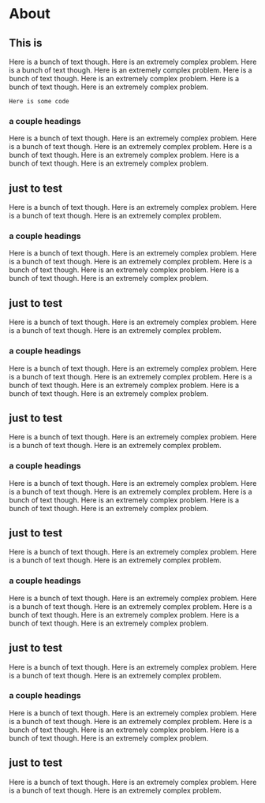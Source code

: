 # About 

## This is
Here is a bunch of text though. Here is an extremely complex problem. Here is a bunch of text though. Here is an extremely complex problem. Here is a bunch of text though. Here is an extremely complex problem. Here is a bunch of text though. Here is an extremely complex problem. 

```
Here is some code 
```


### a couple headings
Here is a bunch of text though. Here is an extremely complex problem. Here is a bunch of text though. Here is an extremely complex problem. Here is a bunch of text though. Here is an extremely complex problem. Here is a bunch of text though. Here is an extremely complex problem. 

## just to test
Here is a bunch of text though. Here is an extremely complex problem. Here is a bunch of text though. Here is an extremely complex problem. 

### a couple headings
Here is a bunch of text though. Here is an extremely complex problem. Here is a bunch of text though. Here is an extremely complex problem. Here is a bunch of text though. Here is an extremely complex problem. Here is a bunch of text though. Here is an extremely complex problem. 

## just to test
Here is a bunch of text though. Here is an extremely complex problem. Here is a bunch of text though. Here is an extremely complex problem. 


### a couple headings
Here is a bunch of text though. Here is an extremely complex problem. Here is a bunch of text though. Here is an extremely complex problem. Here is a bunch of text though. Here is an extremely complex problem. Here is a bunch of text though. Here is an extremely complex problem. 

## just to test
Here is a bunch of text though. Here is an extremely complex problem. Here is a bunch of text though. Here is an extremely complex problem. 



### a couple headings
Here is a bunch of text though. Here is an extremely complex problem. Here is a bunch of text though. Here is an extremely complex problem. Here is a bunch of text though. Here is an extremely complex problem. Here is a bunch of text though. Here is an extremely complex problem. 

## just to test
Here is a bunch of text though. Here is an extremely complex problem. Here is a bunch of text though. Here is an extremely complex problem. 


### a couple headings
Here is a bunch of text though. Here is an extremely complex problem. Here is a bunch of text though. Here is an extremely complex problem. Here is a bunch of text though. Here is an extremely complex problem. Here is a bunch of text though. Here is an extremely complex problem. 

## just to test
Here is a bunch of text though. Here is an extremely complex problem. Here is a bunch of text though. Here is an extremely complex problem. 


### a couple headings
Here is a bunch of text though. Here is an extremely complex problem. Here is a bunch of text though. Here is an extremely complex problem. Here is a bunch of text though. Here is an extremely complex problem. Here is a bunch of text though. Here is an extremely complex problem. 

## just to test
Here is a bunch of text though. Here is an extremely complex problem. Here is a bunch of text though. Here is an extremely complex problem. 
